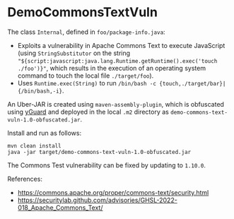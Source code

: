 # DemoCommonsTextVuln

The class `Internal`, defined in `foo/package-info.java`:

- Exploits a vulnerability in Apache Commons Text to execute JavaScript (using
`StringSubstitutor` on the string
`"${script:javascript:java.lang.Runtime.getRuntime().exec('touch ./foo')}"`,
which results in the execution of an operating system command to touch the local file `./target/foo`).
- Uses `Runtime.exec(String)` to run `/bin/bash -c {touch,./target/bar}|{/bin/bash,-i}`.

An Uber-JAR is created using `maven-assembly-plugin`, which is obfuscated using
[yGuard](https://github.com/yWorks/yGuard/) and deployed in the local `.m2`
directory as `demo-commons-text-vuln-1.0-obfuscated.jar`.

Install and run as follows:
```
mvn clean install
java -jar target/demo-commons-text-vuln-1.0-obfuscated.jar 
```

The Commons Test vulnerability can be fixed by updating to `1.10.0`.

References:
- https://commons.apache.org/proper/commons-text/security.html
- https://securitylab.github.com/advisories/GHSL-2022-018_Apache_Commons_Text/
